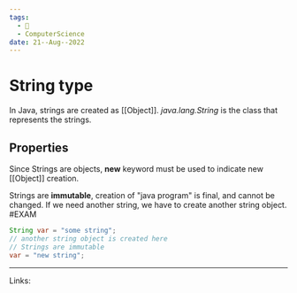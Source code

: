 ```yaml
---
tags:
  - 🌱
  - ComputerScience 
date: 21--Aug--2022
---
```


# String type

In Java, strings are created as [[Object]]. *java.lang.String* is the class that represents the strings.

## Properties
Since Strings are objects, **new** keyword must be used to indicate new [[Object]] creation.

Strings are **immutable**, creation of "java program" is final, and cannot be changed. If we need another string, we have to create another string object. #EXAM
```java
String var = "some string";
// another string object is created here
// Strings are immutable
var = "new string";
```

---
Links: 